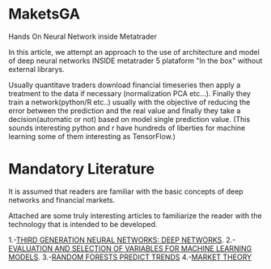 # MaketsGA
Hands On Neural Network inside Metatrader

In this article, we attempt an approach to the use of architecture and model of deep neural networks INSIDE metatrader 5 plataform "In the box" without external librarys.

Usually quantitave traders download financial timeseries then apply a treatment to the data if necessary (normalization PCA etc...). Finally they train a network(python/R etc..) usually with the objective of reducing the error between the prediction and the real value and finally they take a decision(automatic or not) based on model single prediction value. (This sounds interesting python and r have hundreds of liberties for machine learning some of them interesting as TensorFlow.)

# Mandatory Literature
It is assumed that readers are familiar with the basic concepts of deep networks and financial markets. 

Attached are some truly interesting articles to familiarize the reader with the technology that is intended to be developed.

1.-[THIRD GENERATION NEURAL NETWORKS: DEEP NETWORKS](https://www.mql5.com/en/articles/1103).
2.-[EVALUATION AND SELECTION OF VARIABLES FOR MACHINE LEARNING MODELS](https://www.mql5.com/en/articles/2029).
3.-[RANDOM FORESTS PREDICT TRENDS](https://www.mql5.com/en/articles/1165)
4.-[MARKET THEORY](https://www.mql5.com/en/articles/1825)
